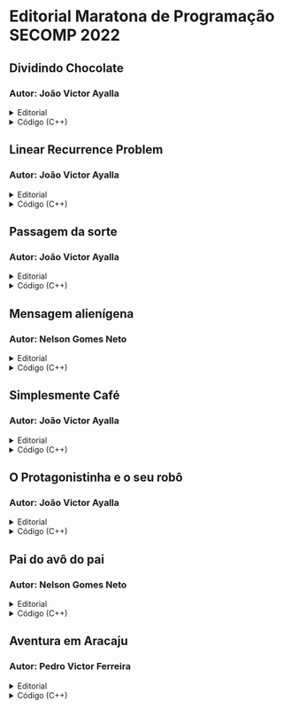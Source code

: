 # Editorial Maratona de Programação SECOMP 2022

## Dividindo Chocolate
### Autor: João Victor Ayalla

<details>
<summary>Editorial</summary>

A maior quantidade de pedaços de chocolate ele pode dar para cada amigo é N / M arredondado para baixo.
</details>

<details>
<summary>Código (C++)</summary>

```cpp
#include <bits/stdc++.h>
using namespace std;

int main()
{
  int n, m;
  cin >> n >> m;
  int ans = n / m;
  cout << ans << endl;
  return 0;
}
```

</details>

## Linear Recurrence Problem
### Autor: João Victor Ayalla

<details>

<summary>Editorial</summary>

Um jeito de resolver o problema é fazendo recursivamente. Como N é no máximo 10, é suficiente para passar.
</details>

<details>
<summary>Código (C++)</summary>

```cpp
#include <bits/stdc++.h>
using namespace std;

int a, b, c, d;

int f(int i)
{
  if (i == 0)
    return a;
  if (i == 1)
    return b;
  if (i == 2)
    return c;
  if (i == 3)
    return d;
  return (9 * f(i - 1)) + (2 * f(i - 2)) - (5 * f(i - 3)) + f(i - 4);
}
int main()
{
  int n;
  cin >> a >> b >> c >> d >> n;
  cout << f(n) << endl;
  return 0;
}
```

</details>

## Passagem da sorte
### Autor: João Victor Ayalla

<details>

<summary>Editorial</summary>

Um jeito de resolver o problema é lendo o número como string e em seguida checando as condições do problema
</details>

<details>
<summary>Código (C++)</summary>

```cpp
#include <bits/stdc++.h>
using namespace std;

int main()
{
  string s;
  cin >> s;
  int a = 0, b = 0;
  for (int i = 0; i <=2; i++)
  {
    a += (s[i] - '0');
  }
  for (int i = 3; i <= 5; i++)
  {
    b += (s[i] - '0');
  }
  if (a % 7 == 0 && b % 2 == 0)
    cout << "YES\n";
  else 
    cout << "NO\n";
  return 0;
}
```

</details>


## Mensagem alienígena
### Autor: Nelson Gomes Neto

<details>

<summary>Editorial</summary>

Um detalhe interessante é que em linguagens como o C e o C++ por exemplo, nós podemos atribuir um inteiro a um char, e esse char vai passar a ter o caractere equivalente de acordo com a tabela ASCII. Sendo assim, podemos achar o mapeamento.
</details>

<details>
<summary>Código (C++)</summary>

```cpp
#include <bits/stdc++.h>
using namespace std;

int main()
{
  int n, x, y;
  cin >> n >> x >> y;
  while (n--)
  {
    int v;
    cin >> v;
    char c = (v * x + y) % 127;
    cout << c;
  }
  cout << endl;
  return 0;
}
```

</details>

## Simplesmente Café
### Autor: João Victor Ayalla

<details>

<summary>Editorial</summary>

A grande sacada aqui é olhar para os casos em que a soma de dois números pode ser ímpar:

- Par + Par = Par
- Par + Ímpar = Ímpar
- Ímpar + Ímpar = Par

Então, precisamos contar os pares (i, j) no qual A[i] é par e A[j] é ímpar, ou A[i] é ímpar e A[j] é par. Seja cnt_impar a quantidade de números ímpares no array e seja cnt_par a quantidade de números pares no array. A nossa resposta então vai ser igual a (cnt_impar * cnt_par), pois cada par (i, j) vai ser contado apenas uma vez, além disso, um número par fecha um par válido com todos os números impares e vice-versa.
</details>

<details>
<summary>Código (C++)</summary>

```cpp
#include <bits/stdc++.h>
using namespace std;

int main()
{
  int n;
  cin >> n;
  vector<int> cnt(2, 0);
  for (int i = 0; i < n; i++)
  {
    int x;
    cin >> x;
    cnt[x % 2]++;
  }
  long long int ans = cnt[0] * 1ll * cnt[1];
  cout << ans << endl;
  return 0;
}
```

</details>

## O Protagonistinha e o seu robô
### Autor: João Victor Ayalla

<details>

<summary>Editorial</summary>

Para construir uma subsequência válida, podemos pensar nos seguintes casos:

- Se A < 0, então preciso de pelo menos abs(A) movimentos para cima
- se A > 0, então preciso de pelo menos abs(A) movimentos para baixo
- Se A = 0, então não preciso realizar nenhum movimento nem pra cima nem pra baixo
- Se B < 0, então preciso de pelo menos abs(B) movimentos para esquerda
- se B > 0, então preciso de pelo menos abs(B) movimentos para direita
- Se B = 0, então não preciso realizar nenhum movimento nem pra esquerda nem pra direita

No qual abs(X) é o valor absoluto de X.

</details>

<details>
<summary>Código (C++)</summary>

```cpp
#include <bits/stdc++.h>
using namespace std;

int main()
{
  int n;
  cin >> n;
  string s;
  cin >> s;
  int x, y;
  cin >> x >> y;
  map<char, int> cnt;
  for (int i = 0; i < n; i++)
  {
    cnt[s[i]]++;
  }
  bool ok = true;
  if (y > 0 && cnt['R'] < y)
    ok = false;
  if (y < 0 && cnt['L'] < -y)
    ok = false;
  if (x > 0 && cnt['D'] < x)
    ok = false;
  if (x < 0 && cnt['U'] < -x)
    ok = false;
  (ok) ? cout << "YES\n" : cout << "NO\n";
  return 0;
}
```

</details>


## Pai do avô do pai
### Autor: Nelson Gomes Neto

<details>

<summary>Editorial</summary>

Vamos ler o array de pais, e para responder uma pergunta vamos indo de pai em pai durante k vezes. Devemos tomar cuidado com o caso do -1 também. Lembrando que o nó 0 da árvore não tem pai. 

</details>

<details>
<summary>Código (C++)</summary>

```cpp
#include <bits/stdc++.h>
using namespace std;

int main()
{
  int n;
  cin >> n;
  vector<int> p(n);
  p[0] = -1;
  for (int i = 1; i < n; i++)
  {
    cin >> p[i];
  }
  int q;
  cin >> q;
  while (q--)
  {
    int u, k;
    cin >> u >> k;
    while (k--)
    {
      u = p[u];
      if (u == -1)
        break;
    }
    cout << u << endl;
  }
  return 0;
}
```

</details>

## Aventura em Aracaju
### Autor: Pedro Victor Ferreira

<details>

<summary>Editorial</summary>

Vamos resolver o seguinte subproblema: Dado um número X, é possível fazer com que todos os copos tenham exatamente X ml de bebida?

A solução desse subproblema é a seguinte: Seja sum1 a soma dos (a[i] - X), para os a[i] > X. E seja sum2 a soma dos (X - a[i]), para os a[i] < X. Com isso, vai ser possível fazer com que todos os copos tenham exatamente X ml de bebida se:

![](https://drive.google.com/uc?export=view&id=1sBD-B868fN2BkfYBMClgLl7AFfRmeKyD)

Além disso, a gente pode perceber que se podemos encher todos os copos com X ml, também podemos encher todos os copos com Y ml (Y <= X).

Portanto, podemos fazer uma busca binária para achar o maior X possível no qual é possível fazer com que todos os copos tenham exatamente X ml de bebida.

</details>

<details>
<summary>Código (C++)</summary>

```cpp
#include <bits/stdc++.h>
using namespace std;

#define eps 1e-6

int n, k;
int a[100005];

bool can(double x) 
{
    double sum1 = 0, sum2 = 0;
    for(int i = 0; i < n; i++) 
    {
        if(a[i] > x) 
          sum1 += (a[i] - x);
        else 
          sum2 += (x - a[i]);
    }
    double calc = sum1 - ((sum1 * k) / 100);
    return calc >= sum2;
}
int main()
{
  cin >> n >> k;
  for (int i = 0; i < n; i++)
  {
      cin >> a[i];
  }
  double l = 0, r = 1005;
  while (r - l > eps)
  {
    double mid = (l + r) / 2.0;
    if (can(mid))
      l = mid;
    else
      r = mid;
  }
  cout << fixed << setprecision(3) << l << endl;
  return 0;
}
```

</details>
